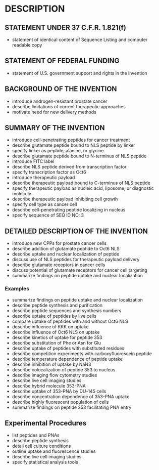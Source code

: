 # DESCRIPTION

## STATEMENT UNDER 37 C.F.R. 1.821(f)

- statement of identical content of Sequence Listing and computer readable copy

## STATEMENT OF FEDERAL FUNDING

- statement of U.S. government support and rights in the invention

## BACKGROUND OF THE INVENTION

- introduce androgen-resistant prostate cancer
- describe limitations of current therapeutic approaches
- motivate need for new delivery methods

## SUMMARY OF THE INVENTION

- introduce cell-penetrating peptides for cancer treatment
- describe glutamate peptide bound to NLS peptide by linker
- specify linker as peptide, alanine, or glycine
- describe glutamate peptide bound to N-terminus of NLS peptide
- introduce FITC label
- describe NLS peptide derived from transcription factor
- specify transcription factor as Oct6
- introduce therapeutic payload
- describe therapeutic payload bound to C-terminus of NLS peptide
- specify therapeutic payload as nucleic acid, liposome, or diagnostic molecule
- describe therapeutic payload inhibiting cell growth
- specify cell type as cancer cell
- describe cell-penetrating peptide localizing in nucleus
- specify sequence of SEQ ID NO: 3

## DETAILED DESCRIPTION OF THE INVENTION

- introduce new CPPs for prostate cancer cells
- describe addition of glutamate peptide to Oct6 NLS
- describe uptake and nuclear localization of peptide
- discuss use of NLS peptides for therapeutic payload delivery
- describe glutamate receptors in cancer cells
- discuss potential of glutamate receptors for cancer cell targeting
- summarize findings on peptide uptake and nuclear localization

### Examples

- summarize findings on peptide uptake and nuclear localization
- describe peptide synthesis and purification
- describe peptide sequences and synthesis numbers
- describe uptake of peptides by live cells
- compare uptake of peptides with and without Oct6 NLS
- describe influence of KKK on uptake
- describe influence of Oct6 NLS on uptake
- describe kinetics of uptake for peptide 353
- describe substitution of Phe or Asn for Glu
- describe uptake of peptides with substituted residues
- describe competition experiments with carboxyfluorescein peptide
- describe temperature dependence of peptide uptake
- describe inhibition of uptake by NaN3
- describe colocalization of peptide 353 to nucleus
- describe imaging flow cytometry studies
- describe live cell imaging studies
- describe hybrid molecule 353-PNA
- describe uptake of 353-PNA by DU-145 cells
- describe concentration dependence of 353-PNA uptake
- describe highly fluorescent population of cells
- summarize findings on peptide 353 facilitating PNA entry

## Experimental Procedures

- list peptides and PNAs
- describe peptide synthesis
- detail cell culture conditions
- outline uptake and fluorescence studies
- describe live cell imaging studies
- specify statistical analysis tools

